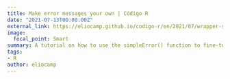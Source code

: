 ```yaml
---
title: Make error messages your own | Código R
date: "2021-07-13T00:00:00Z"
external_link: https://eliocamp.github.io/codigo-r/en/2021/07/wrapper-stop/
image:
  focal_point: Smart
summary: A tutorial on how to use the simpleError() function to fine-tune error messages in R. Featured in the R Weekly Highlights podcast!
tags:
- R
author: eliocamp
---
```

